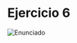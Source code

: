 # Ejercicio 6

![Enunciado](https://github.com/Lukas-De-Angelis-Riva/Estructura-Assembly/blob/master/Guia5/Ejercicio06/Enunciado.JPG)